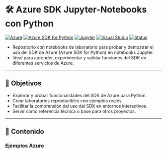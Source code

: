# 🛠️ Azure SDK Jupyter-Notebooks con Python

[![Azure](https://badgen.net/badge/icon/azure?icon=azure&label)](https://azure.microsoft.com)
[![Azure SDK for Python](https://img.shields.io/badge/Azure%20SDK%20for-Python-0078D4?logo=python&logoColor=white)](#)
[![Jupyter](https://img.shields.io/badge/Jupyter-Lab/Notebook-F37626?logo=jupyter&logoColor=white)](#)
[![Visual Studio](https://badgen.net/badge/icon/visualstudio?icon=visualstudio&label)](https://visualstudio.microsoft.com)
[![Status](https://img.shields.io/badge/Status-Work%20in%20progress-yellow)](#)

- Repositorio con notebooks de laboratorio para probar y demostrar el uso del SDK de Azure (Azure SDK for Python) en notebooks Jupyter. 
- Ideal para aprender, experimentar y validar funciones del SDK en diferentes servicios de Azure.

---

## 📌 Objetivos
- Explorar y probar funcionalidades del SDK de Azure para Python.
- Crear laboratorios reproducibles con ejemplos reales.
- Facilitar la comprensión del uso del SDK en entornos interactivos.
- Servir como referencia técnica o base para otros proyectos.

---

## 📂 Contenido
### Ejemplos Azure
[]()

